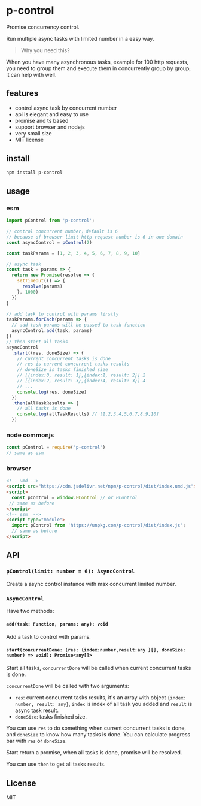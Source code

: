 # p-control

Promise concurrency control.

Run multiple async tasks with limited number in a easy way.

> Why you need this?

When you have many asynchronous tasks, example for 100 http requests, you need to group them and execute them in concurrently group by group, it can help with well.

## features

- control async task by concurrent number
- api is elegant and easy to use
- promise and ts based
- support browser and nodejs
- very small size
- MIT license

## install

```bash
npm install p-control
```

## usage

### esm

```js
import pControl from 'p-control';

// control concurrent number，default is 6
// because of browser limit http request number is 6 in one domain
const asyncControl = pControl(2)

const taskParams = [1, 2, 3, 4, 5, 6, 7, 8, 9, 10]

// async task
const task = params => {
  return new Promise(resolve => {
    setTimeout(() => {
      resolve(params)
    }, 1000)
  })
}

// add task to control with params firstly
taskParams.forEach(params => {
  // add task params will be passed to task function
  asyncControl.add(task, params)
})
// then start all tasks
asyncControl
  .start((res, doneSize) => {
    // current concurrent tasks is done
    // res is current concurrent tasks results
    // doneSize is tasks finished size
    // [{index:0, result: 1},{index:1, result: 2}] 2
    // [{index:2, result: 3},{index:4, result: 3}] 4
    // ...
    console.log(res, doneSize)
  })
  .then(allTaskResults => {
    // all tasks is done
    console.log(allTaskResults) // [1,2,3,4,5,6,7,8,9,10]
  })
```

### node commonjs

```js
const pControl = require('p-control')
// same as esm
```

### browser

```html
<!-- umd -->
<script src="https://cdn.jsdelivr.net/npm/p-control/dist/index.umd.js"></script>
<script>
  const pControl = window.PControl // or PControl
 // same as before
</script>
<!-- esm  -->
<script type="module">
  import pControl from 'https://unpkg.com/p-control/dist/index.js';
  // same as before
</script>
```

## API

### `pControl(limit: number = 6): AsyncControl`

Create a async control instance with max concurrent limited number.

### `AsyncControl`

Have two methods:

#### `add(task: Function, params: any): void`

Add a task to control with params.

#### `start(concurrentDone: (res: {index:number,result:any }[], doneSize: number) => void): Promise<any[]>`

Start all tasks, `concurrentDone` will be called when current concurrent tasks is done.

`concurrentDone` will be called with two arguments:

- `res`: current concurrent tasks results, it's an array with object `{index: number, result: any}`, `index` is index of all task you added and `result` is async task result.
- `doneSize`: tasks finished size.

You can use `res` to do something when current concurrent tasks is done, and `doneSize` to know how many tasks is done. You can calculate progress bar with `res` or `doneSize`.

Start return a promise, when all tasks is done, promise will be resolved.

You can use `then` to get all tasks results.

## License

MIT
